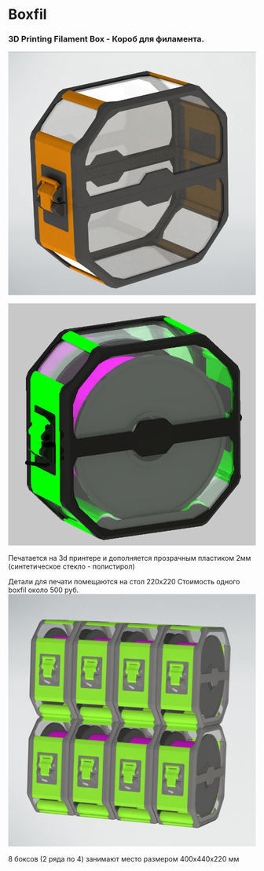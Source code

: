 # Boxfil

### 3D Printing Filament Box - Короб для филамента. 

![](/img/boxfil.png)

![](/img/box_v3_sb1.png)

Печатается на 3d принтере и дополняется прозрачным пластиком 2мм (синтетическое стекло - полистирол) 

Детали для печати помещаются на стол 220х220
Стоимость одного boxfil около 500 руб.
![](/img/box_v3_sb8.png)

8 боксов (2 ряда по 4) занимают место размером 400х440х220 мм
